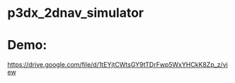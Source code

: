 # p3dx_2dnav_simulator

# Demo:
https://drive.google.com/file/d/1tEYjtCWtsGY9tTDrFwp5WxYHCkK8Zp_z/view
